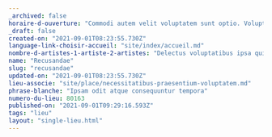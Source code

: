 ```yaml
---
_archived: false
horaire-d-ouverture: "Commodi autem velit voluptatem sunt optio. Voluptas dolor praesentium dolor. Optio et mollitia voluptas soluta assumenda ut re"
_draft: false
created-on: "2021-09-01T08:23:55.730Z"
language-link-choisir-accueil: "site/index/accueil.md"
nombre-d-artistes-1-artiste-2-artistes: "Delectus voluptatibus ipsa quisquam quia quo soluta et"
name: "Recusandae"
slug: "recusandae"
updated-on: "2021-09-01T08:23:55.730Z"
lieu-associe: "site/place/necessitatibus-praesentium-voluptatem.md"
phrase-blanche: "Ipsam odit atque consequuntur tempora"
numero-du-lieu: 80163
published-on: "2021-09-01T09:29:16.593Z"
tags: "lieu"
layout: "single-lieu.html"
---
```



